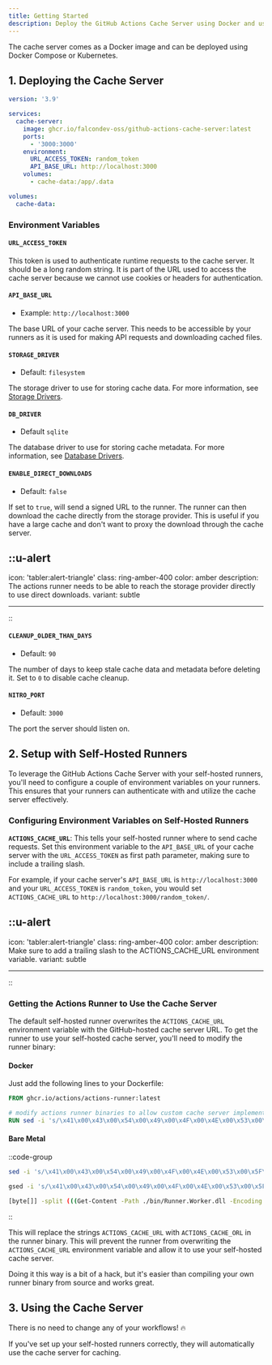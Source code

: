 ```yaml
---
title: Getting Started
description: Deploy the GitHub Actions Cache Server using Docker and use it with self-hosted runners
---
```


The cache server comes as a Docker image and can be deployed using Docker Compose or Kubernetes.

## 1. Deploying the Cache Server

```yaml [docker-compose.yml]
version: '3.9'

services:
  cache-server:
    image: ghcr.io/falcondev-oss/github-actions-cache-server:latest
    ports:
      - '3000:3000'
    environment:
      URL_ACCESS_TOKEN: random_token
      API_BASE_URL: http://localhost:3000
    volumes:
      - cache-data:/app/.data

volumes:
  cache-data:
```

### Environment Variables

#### `URL_ACCESS_TOKEN`

This token is used to authenticate runtime requests to the cache server. It should be a long random string. It is part of the URL used to access the cache server because we cannot use cookies or headers for authentication.

#### `API_BASE_URL`

- Example: `http://localhost:3000`

The base URL of your cache server. This needs to be accessible by your runners as it is used for making API requests and downloading cached files.

#### `STORAGE_DRIVER`

- Default: `filesystem`

The storage driver to use for storing cache data. For more information, see [Storage Drivers](/getting-started/storage-drivers).

#### `DB_DRIVER`

- Default `sqlite`

The database driver to use for storing cache metadata. For more information, see [Database Drivers](/getting-started/database-drivers).

#### `ENABLE_DIRECT_DOWNLOADS`

- Default: `false`

If set to `true`, will send a signed URL to the runner. The runner can then download the cache directly from the storage provider. This is useful if you have a large cache and don't want to proxy the download through the cache server.

## ::u-alert

icon: 'tabler:alert-triangle'
class: ring-amber-400
color: amber
description: The actions runner needs to be able to reach the storage provider directly to use direct downloads.
variant: subtle

---

::

#### `CLEANUP_OLDER_THAN_DAYS`

- Default: `90`

The number of days to keep stale cache data and metadata before deleting it. Set to `0` to disable cache cleanup.

#### `NITRO_PORT`

- Default: `3000`

The port the server should listen on.

## 2. Setup with Self-Hosted Runners

To leverage the GitHub Actions Cache Server with your self-hosted runners, you'll need to configure a couple of environment variables on your runners. This ensures that your runners can authenticate with and utilize the cache server effectively.

### Configuring Environment Variables on Self-Hosted Runners

**`ACTIONS_CACHE_URL`**: This tells your self-hosted runner where to send cache requests. Set this environment variable to the `API_BASE_URL` of your cache server with the `URL_ACCESS_TOKEN` as first path parameter, making sure to include a trailing slash.

For example, if your cache server's `API_BASE_URL` is `http://localhost:3000` and your `URL_ACCESS_TOKEN` is `random_token`, you would set `ACTIONS_CACHE_URL` to `http://localhost:3000/random_token/`.

## ::u-alert

icon: 'tabler:alert-triangle'
class: ring-amber-400
color: amber
description: Make sure to add a trailing slash to the ACTIONS_CACHE_URL environment variable.
variant: subtle

---

::

### Getting the Actions Runner to Use the Cache Server

The default self-hosted runner overwrites the `ACTIONS_CACHE_URL` environment variable with the GitHub-hosted cache server URL. To get the runner to use your self-hosted cache server, you'll need to modify the runner binary:

#### Docker

Just add the following lines to your Dockerfile:

```dockerfile [Dockerfile]
FROM ghcr.io/actions/actions-runner:latest

# modify actions runner binaries to allow custom cache server implementation
RUN sed -i 's/\x41\x00\x43\x00\x54\x00\x49\x00\x4F\x00\x4E\x00\x53\x00\x5F\x00\x43\x00\x41\x00\x43\x00\x48\x00\x45\x00\x5F\x00\x55\x00\x52\x00\x4C\x00/\x41\x00\x43\x00\x54\x00\x49\x00\x4F\x00\x4E\x00\x53\x00\x5F\x00\x43\x00\x41\x00\x43\x00\x48\x00\x45\x00\x5F\x00\x4F\x00\x52\x00\x4C\x00/g' /home/runner/bin/Runner.Worker.dll
```

#### Bare Metal

::code-group

```bash [Linux]
sed -i 's/\x41\x00\x43\x00\x54\x00\x49\x00\x4F\x00\x4E\x00\x53\x00\x5F\x00\x43\x00\x41\x00\x43\x00\x48\x00\x45\x00\x5F\x00\x55\x00\x52\x00\x4C\x00/\x41\x00\x43\x00\x54\x00\x49\x00\x4F\x00\x4E\x00\x53\x00\x5F\x00\x43\x00\x41\x00\x43\x00\x48\x00\x45\x00\x5F\x00\x4F\x00\x52\x00\x4C\x00/g' /path_to_your_runner/bin/Runner.Worker.dll
```

```bash [MacOS]
gsed -i 's/\x41\x00\x43\x00\x54\x00\x49\x00\x4F\x00\x4E\x00\x53\x00\x5F\x00\x43\x00\x41\x00\x43\x00\x48\x00\x45\x00\x5F\x00\x55\x00\x52\x00\x4C\x00/\x41\x00\x43\x00\x54\x00\x49\x00\x4F\x00\x4E\x00\x53\x00\x5F\x00\x43\x00\x41\x00\x43\x00\x48\x00\x45\x00\x5F\x00\x4F\x00\x52\x00\x4C\x00/g' /path_to_your_runner/bin/Runner.Worker.dll
```

```bash [Windows]
[byte[]] -split (((Get-Content -Path ./bin/Runner.Worker.dll -Encoding Byte) | ForEach-Object ToString X2) -join '' -Replace '41004300540049004F004E0053005F00430041004300480045005F00550052004C00','41004300540049004F004E0053005F00430041004300480045005F004F0052004C00' -Replace '..', '0x$& ') | Set-Content -Path /path_to_your_runner/bin/Runner.Worker.dll -Encoding Byte
```

::

This will replace the strings `ACTIONS_CACHE_URL` with `ACTIONS_CACHE_ORL` in the runner binary. This will prevent the runner from overwriting the `ACTIONS_CACHE_URL` environment variable and allow it to use your self-hosted cache server.

Doing it this way is a bit of a hack, but it's easier than compiling your own runner binary from source and works great.

## 3. Using the Cache Server

There is no need to change any of your workflows! 🔥

If you've set up your self-hosted runners correctly, they will automatically use the cache server for caching.
